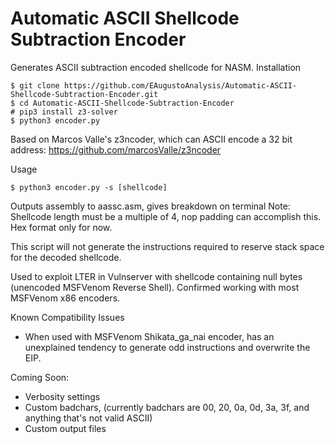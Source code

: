 # Automatic ASCII Shellcode Subtraction Encoder
Generates ASCII subtraction encoded shellcode for NASM.
Installation
```
$ git clone https://github.com/EAugustoAnalysis/Automatic-ASCII-Shellcode-Subtraction-Encoder.git
$ cd Automatic-ASCII-Shellcode-Subtraction-Encoder
# pip3 install z3-solver
$ python3 encoder.py
```
Based on Marcos Valle's z3ncoder, which can ASCII encode a 32 bit address:
https://github.com/marcosValle/z3ncoder

Usage
```
$ python3 encoder.py -s [shellcode]
```
Outputs assembly to aassc.asm, gives breakdown on terminal
Note: Shellcode length must be a multiple of 4, nop padding can accomplish this. Hex format only for now.

This script will not generate the instructions required to reserve stack space for the decoded shellcode.

Used to exploit LTER in Vulnserver with shellcode containing null bytes (unencoded MSFVenom Reverse Shell).
Confirmed working with most MSFVenom x86 encoders.

Known Compatibility Issues
- When used with MSFVenom Shikata_ga_nai encoder, has an unexplained tendency to generate odd instructions and overwrite the EIP.

Coming Soon:
- Verbosity settings
- Custom badchars, (currently badchars are 00, 20, 0a, 0d, 3a, 3f, and anything that's not valid ASCII)
- Custom output files
